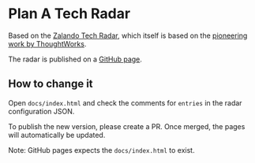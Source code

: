 # Plan A Tech Radar

Based on the [Zalando Tech
Radar](http://zalando.github.io/tech-radar/), which itself is based on the [pioneering work
by ThoughtWorks](https://www.thoughtworks.com/radar).

The radar is published on a [GitHub page](https://plana-earth.github.io/tech-radar/).

## How to change it

Open `docs/index.html` and check the comments for `entries` in the radar configuration JSON.

To publish the new version, please create a PR. Once merged, the pages will automatically be updated.

Note: GitHub pages expects the `docs/index.html` to exist.
